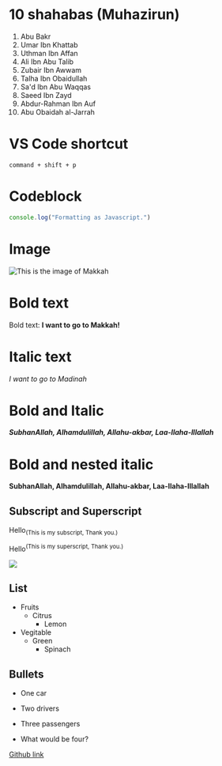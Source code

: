 # 10 shahabas (Muhazirun)
1. Abu Bakr
2. Umar Ibn Khattab
3. Uthman Ibn Affan
4. Ali Ibn Abu Talib
5. Zubair Ibn Awwam 
6. Talha Ibn Obaidullah
7. Sa'd Ibn Abu Waqqas
8. Saeed Ibn Zayd
9. Abdur-Rahman Ibn Auf
10. Abu Obaidah al-Jarrah

# VS Code shortcut
```
command + shift + p 
```

 # Codeblock
```js
console.log("Formatting as Javascript.")
```
# Image 

![This is the image of Makkah](https://lh5.googleusercontent.com/ILzM0SqdZaMfMHdO6LMOQpmxaX8gULG4DBKW3zAuXpMNO6AMSQFa3MpTsB-_H2o9--hDlH0hO1YlABCTVUQFGamAUcLdSLqf8-05ZbnPjBw9kCDMyYpHvyo72e0Z29iJ1FriqE6K)

# Bold text 

Bold text:  **I want to go to Makkah!**

# Italic text
*I want to go to Madinah*

# Bold and Italic 
***SubhanAllah, Alhamdulillah, Allahu-akbar, Laa-Ilaha-Illallah***

# Bold and nested italic
 **SubhanAllah, Alhamdulillah, Allahu-akbar, Laa-Ilaha-Illallah**

## Subscript and Superscript
Hello<sub>(This is my subscript, Thank you.) </sub>

Hello<sup>(This is my superscript, Thank you.) </sup>


![](https://iqraonline.com/wp-content/uploads/2022/01/10-Companions-Who-Were-Promised-Paradise.jpg)


## List 
- Fruits
  - Citrus
    - Lemon
- Vegitable 
    - Green
      - Spinach



## Bullets 
- One car
+ Two drivers
* Three passengers
- What would be four?







[Github link](https://docs.github.com/en/get-started/writing-on-github/getting-started-with-writing-and-formatting-on-github/basic-writing-and-formatting-syntax#GitHub-flavored-markdown)
